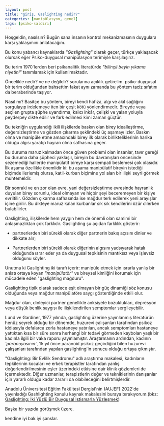 ```yaml
---
layout: post
title: "giriş, Gaslighting nedir?"
categories: [manipülasyon, genel]
tags: [psiko-saldırı]
---
```


Hoşgeldin, nasılsın? Bugün sana insanın kontrol mekanizmasının duygulara karşı yaklaşımını anlatacağım.

Bu konu yabancı kaynaklarda *"Gaslighting"* olarak geçer, türkçe yaklaşacak olursak eğer Psiko-duygusal manipülasyon terimiyle karşılaşırız.

Bu terim 1970'lerden beri psikanalitik literatürde *"bilinçli beyin yıkama niyetini"* tanımlamak için kullanılmaktadır.

Öncelikle nedir? ve ne değildir? sorularına açıklık getirelim. psiko-duygusal bir terim olduğundan bahsettim fakat aynı zamanda bu yöntem taciz sıfatını da beraberinde taşıyor.

Nasıl mı? Basitçe bu yöntem, bireyi kendi hafıza, algı ve akıl sağlığını sorgulayıp irdelemeye iten bir çeşit kötü yönlendirmedir. Bireyde veya seçilen grupta şüphe uyandırma, kalıcı inkâr, çelişki ve yalan yoluyla peyderpey dikte edilir ve fark edilmesi kimi zaman güçtür.

Bu tekniğin uygulandığı ikili ilişkilerde baskın olan birey idealleştirme, değersizleştirme ve gözden çıkarma şeklindeki üç aşamayı izler. Baskın olma ve manipüle etme amacındaki birey ilk olarak birlikteliklerinin harika olduğu algısı yaratıp hayran olma safhasına geçer.

Bu duruma maruz kalmadan önce güven problemi olan insanlar, tavır gereği bu duruma daha şüpheci yaklaşır, bireyin bu davranışları öncesinde sezemediği hallerde manipülatif bireye karşı sempati beslemesi çok olasıdır. İlk aşama özellikle önemlidir ki: bu aşama manipülatif bireyin istediği biçimde ilerlemiş olursa, katil-kurban biçimine yol alan bir ilişki seyri görmek muhtemeldir.

Bir sonraki ve en zor olan evre, yani değersizleştirme evresinde hayranlık duyulan birey sorunlu, ideal olmayan ve hiçbir şeyi beceremeyen bir kişiye evriltilir. Gözden çıkarma safhasında ise mağdur terk edilerek yeni arayışlar içine girilir. Bu dikteye maruz kalan kurbanlar sık sık kendilerini özür dilerken bulabilirler.

Gaslighting, ilişkilerde hem yaygın hem de önemli olan samimi bir anlaşmazlıktan çok farklıdır. Gaslighting şu açıdan farklılık gösterir:

- partnerlerden biri sürekli olarak diğer partnerin bakış açısını dinler ve dikkate alır;

- Partnerlerden biri sürekli olarak diğerinin algısını yadsıyarak hatalı olduğunda ısrar eder ya da duygusal tepkisinin mantıksız veya işlevsiz olduğunu söyler.

Unutma ki Gaslighting iki tarafı içerir: manipüle etmek için ısrarla yanlış bir anlatı ortaya koyan *"manipülatör"* ve bireysel kimliğini korumak için mücadele eden "gaslighting mağduru".

Gaslighting tipik olarak sadece eşit olmayan bir güç dinamiği söz konusu olduğunda veya mağdur manipülatöre saygı gösterdiğinde etkili olur.

Mağdur olan, dinleyici partner genellikle anksiyete bozuklukları, depresyon veya düşük benlik saygısı ile ilişkilendirilen semptomlar sergileyebilir.

Lund ve Gardiner, 1977 yılında, gaslighting üzerine yayınlanmış literatürün henüz seyrek olduğu bir dönemde, huzurevi çalışanları tarafından psikoz iddiasıyla defalarca zorla hastaneye yatırılan, ancak semptomları hastaneye yattıktan kısa bir süre sonra herhangi bir tedavi görmeden kaybolan yaşlı bir kadınla ilgili bir vaka raporu yayınlamıştır. Araştırmanın ardından, kadının *'paranoyasının'*, 15 yıl önce paranoid psikoz geçirdiğini bilen huzurevi çalışanları tarafından yapılan gaslighting'in sonucu olduğu ortaya çıkmıştır.

"Gaslighting: Bir Evlilik Sendromu" adlı araştırma makalesi, kadınların tepkilerinin kocaları ve erkek terapistler tarafından yanlış değerlendirilmesinin eşler üzerindeki etkisine dair klinik gözlemleri de içermektedir. Diğer uzmanlar, terapistlerin değer ve tekniklerinin danışanlar için yararlı olduğu kadar zararlı da olabileceğini belirtmişlerdir.

Anadolu Üniversitesi Eğitim Fakültesi Dergisi'nin (AUJEF) 2022'de yayınladığı Gashlighting konulu kaynak makalesini buraya bırakıyorum.(bkz: [Gaslighting: İki Yüzlü Bir Duygusal İstismarla Yüzleşmek](https://dergipark.org.tr/tr/download/article-file/2047940))

Başka bir yazıda görüşmek üzere.

kendine iyi bak iyi şanslar.










